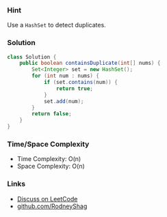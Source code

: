 ### Hint

Use a `HashSet` to detect duplicates.

### Solution

```java
class Solution {
    public boolean containsDuplicate(int[] nums) {
        Set<Integer> set = new HashSet();
        for (int num : nums) {
            if (set.contains(num)) {
                return true;
            }
            set.add(num);
        }
        return false;
    }
}
```

### Time/Space Complexity

-  Time Complexity: O(n)
- Space Complexity: O(n)

### Links

- [Discuss on LeetCode](https://leetcode.com/problems/contains-duplicate/discuss/432778)
- [github.com/RodneyShag](https://github.com/RodneyShag)
